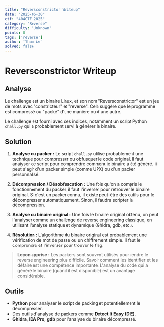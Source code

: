 ```yaml
---
title: "Reversconstrictor Writeup"
date: "2025-06-30"
ctf: "404CTF 2025"
category: "Reverse"
difficulty: "Unknown"
points: 0
tags: ['reverse']
author: "Tham Le"
solved: false
---
```


# Reversconstrictor Writeup

## Analyse

Le challenge est un binaire Linux, et son nom "Reversconstrictor" est un jeu de mots avec "constricteur" et "reverse". Cela suggère que le programme est compressé ou "packé" d'une manière ou d'une autre.

Le challenge est fourni avec des indices, notamment un script Python `chall.py` qui a probablement servi à générer le binaire.

## Solution

1.  **Analyse du packer :** Le script `chall.py` utilise probablement une technique pour compresser ou obfusquer le code original. Il faut analyser ce script pour comprendre comment le binaire a été généré. Il peut s'agir d'un packer simple (comme UPX) ou d'un packer personnalisé.

2.  **Décompression / Désobfuscation :** Une fois qu'on a compris le fonctionnement du packer, il faut l'inverser pour retrouver le binaire original. Si c'est un packer connu, il existe peut-être des outils pour le décompresser automatiquement. Sinon, il faudra scripter la décompression.

3.  **Analyse du binaire original :** Une fois le binaire original obtenu, on peut l'analyser comme un challenge de reverse engineering classique, en utilisant l'analyse statique et dynamique (Ghidra, gdb, etc.).

4.  **Résolution :** L'algorithme du binaire original est probablement une vérification de mot de passe ou un chiffrement simple. Il faut le comprendre et l'inverser pour trouver le flag.

> **Leçon apprise :** Les packers sont souvent utilisés pour rendre le reverse engineering plus difficile. Savoir comment les identifier et les défaire est une compétence importante. L'analyse du code qui a généré le binaire (quand il est disponible) est un avantage considérable.

## Outils

-   **Python** pour analyser le script de packing et potentiellement le décompresser.
-   Des outils d'analyse de packers comme **Detect It Easy (DIE)**.
-   **Ghidra**, **IDA Pro**, **gdb** pour l'analyse du binaire décompressé.

